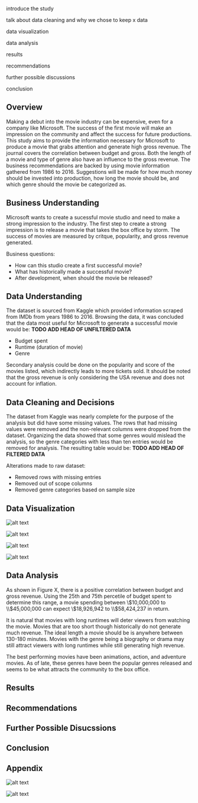 introduce the study

talk about data cleaning and why we chose to keep x data

data visualization

data analysis

results

recommendations

further possible discussions

conclusion

## Overview

Making a debut into the movie industry can be expensive, even for a company like Microsoft. The success of the first movie will make an impression on the community and affect the success for future productions. This study aims to provide the information necessary for Microsoft to produce a movie that grabs attention and generate high gross revenue. The journal covers the correlation between budget and gross. Both the length of a movie and type of genre also have an influence to the gross revenue. The business recommendations are backed by using movie information gathered from 1986 to 2016. Suggestions will be made for how much money should be invested into production, how long the movie should be, and which genre should the movie be categorized as.

## Business Understanding

Microsoft wants to create a sucessful movie studio and need to make a strong impression to the industry. The first step to create a strong impression is to release a movie that takes the box office by storm. The success of movies are measured by critque, popularity, and gross revenue generated.

Business questions:

* How can this studio create a first successful movie?
* What has historically made a successful movie?
* After development, when should the movie be released?

## Data Understanding

The dataset is sourced from Kaggle which provided information scraped from IMDb from years 1986 to 2016. Browsing the data, it was concluded that the data most useful for Microsoft to generate a successful movie would be: **TODO ADD HEAD OF UNFILTERED DATA**
* Budget spent
* Runtime (duration of movie)
* Genre

Secondary analysis could be done on the popularity and score of the movies listed, which indirectly leads to more tickets sold. It should be noted that the gross revenue is only considering the USA revenue and does not account for inflation.

## Data Cleaning and Decisions

The dataset from Kaggle was nearly complete for the purpose of the analysis but did have some missing values. The rows that had missing values were removed and the non-relevant columns were dropped from the dataset. Organizing the data showed that some genres would mislead the analysis, so the genre categories with less than ten entries would be removed for analysis. The resulting table would be: **TODO ADD HEAD OF FILTERED DATA**

Alterations made to raw dataset:
* Removed rows with missing entries
* Removed out of scope columns
* Removed genre categories based on sample size

## Data Visualization

![alt text](graphInfo/runtimexgross.jpg "Runtime versus Gross")

![alt text](graphInfo/averagegrossbygenre.jpg "Average Gross by Genre")

![alt text](graphInfo/budgetxgross.jpg "Budget versus Gross")

![alt text](graphInfo/budgetxgross2.jpg "Budget versus Gross (Line)")

## Data Analysis

As shown in Figure X, there is a positive correlation between budget and gross revenue. Using the 25th and 75th percetile of budget spent to determine this range, a movie spending between \\$10,000,000 to \\$45,000,000 can expect \\$18,926,942 to \\$58,424,237 in return.

It is natural that movies with long runtimes will deter viewers from watching the movie. Movies that are too short though historically do not generate much revenue. The ideal length a movie should be is anywhere between 130-180 minutes. Movies with the genre being a biography or drama may still attract viewers with long runtimes while still generating high revenue.

The best performing movies have been animations, action, and adventure movies. As of late, these genres have been the popular genres released and seems to be what attracts the community to the box office. 

## Results

## Recommendations

## Further Possible Disucssions

## Conclusion

## Appendix

![alt text](graphInfo/runtimedist.jpg "Runtime Distribution")

![alt text](graphInfo/averagegrossbymonth.jpg "Average Gross by Month")
